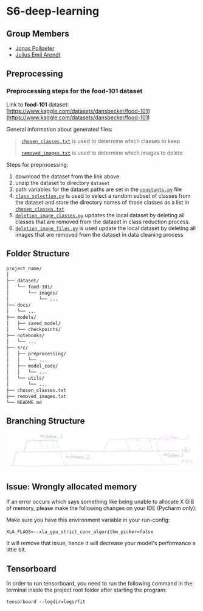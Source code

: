 # S6-deep-learning

## Group Members
- [Jonas Pollpeter](https://github.com/JonasPTFL)
- [Julius Emil Arendt](https://github.com/Aremju)

## Preprocessing

### Preprocessing steps for the food-101 dataset
Link to **food-101** dataset: [https://www.kaggle.com/datasets/dansbecker/food-101](https://www.kaggle.com/datasets/dansbecker/food-101)

General information about generated files:
> [`chosen_classes.txt`](./chosen_classes.txt) is used to determine which classes to keep
> 
> [`removed_images.txt`](./removed_images.txt) is used to determine which images to delete

Steps for preprocessing:
1. download the dataset from the link above
2. unzip the dataset to directory `dataset`
3. path variables for the dataset paths are set in the [`constants.py`](src/util/constants.py) file
4. [`class_selection.py`](src/preprocessing/class_selection.py) is used to select a random subset of classes from the 
dataset and store the directory names of those classes as a list in [`chosen_classes.txt`](./chosen_classes.txt)
5. [`deletion_image_classes.py`](src/preprocessing/deletion_image_classes.py) updates the local dataset by deleting all
classes that are removed from the dataset in class reduction process.
6. [`deletion_image_files.py`](src/preprocessing/deletion_image_files.py) is used update the local dataset by deleting all
images that are removed from the dataset in data cleaning process

## Folder Structure

```
project_name/
│
├── dataset/
│   └── food-101/
│       └── images/
│           └── ...
│── docs/
│   └── ...
├── models/
│   ├── saved_model/
│   └── checkpoints/
├── notebooks/ 
│   └── ...
├── src/
│   ├── preprocessing/
│   │   └── ...
│   ├── model_code/
│   │   └── ...
│   └── utils/
│       └── ...
├── chosen_classes.txt
├── removed_images.txt
└── README.md
```

## Branching Structure

![Branching Structure](docs/branching.png)

## Issue: Wrongly allocated memory

If an error occurs which says something like being unable to allocate X GiB of memory,
please make the following changes on your IDE (Pycharm only):

Make sure you have this environment variable in your 
run-config:

```markdown
XLA_FLAGS=--xla_gpu_strict_conv_algorithm_picker=false
```

It will remove that issue, hence it will decrease your 
model's performance a little bit.


## Tensorboard
In order to run tensorboard, you need to run the following command in the terminal inside the project root folder after starting the program:

```markdown
tensorboard --logdir=logs/fit
```
